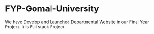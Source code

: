 # FYP-Gomal-University
We have Develop and Launched Departmental Website in our Final Year Project. It is Full stack Project.

